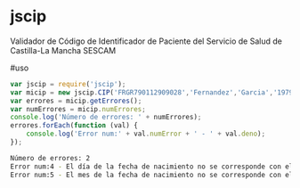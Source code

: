 # jscip
Validador de C&oacute;digo de Identificador de Paciente del Servicio de Salud de Castilla-La Mancha SESCAM

#uso
```javascript
var jscip = require('jscip');
var micip = new jscip.CIP('FRGR790112909028','Fernandez','Garcia','1979-02-23',6);
var errores = micip.getErrores();
var numErrores = micip.numErrores;
console.log('Número de errores: ' + numErrores);
errores.forEach(function (val) {
    console.log('Error num:' + val.numError + ' - ' + val.deno);
});
```

```sh
Número de errores: 2
Error num:4 - El día de la fecha de nacimiento no se corresponde con el cip indicado.
Error num:5 - El mes de la fecha de nacimiento no se corresponde con el cip indicado.
```

